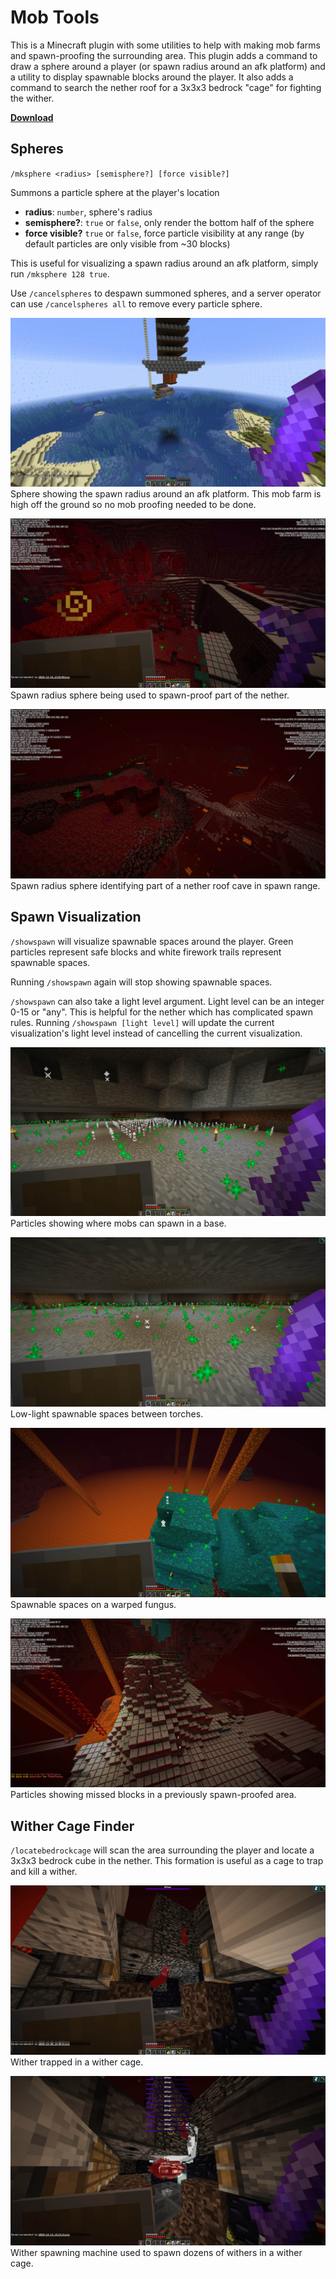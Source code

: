 # Mob Tools

This is a Minecraft plugin with some utilities to help with making mob farms and spawn-proofing the surrounding area. This plugin adds a command to draw a sphere around a player (or spawn radius around an afk platform) and a utility to display spawnable blocks around the player. It also adds a command to search the nether roof for a 3x3x3 bedrock "cage" for fighting the wither.

[**Download**](https://github.com/jeremy-rifkin/MinecraftMobTools/raw/master/out/artifacts/MobTools_jar/MobTools.jar)

## Spheres

`/mksphere <radius> [semisphere?] [force visible?]`

Summons a particle sphere at the player's location

- **radius**: `number`, sphere's radius
- **semisphere?**: `true` or `false`, only render the bottom half of the sphere
- **force visible?** `true` or `false`, force particle visibility at any range (by default particles are only visible from ~30 blocks)

This is useful for visualizing a spawn radius around an afk platform, simply run `/mksphere 128 true`.

Use `/cancelspheres` to despawn summoned spheres, and a server operator can use `/cancelspheres all` to remove every particle sphere.

![](screenshots/jpg/2020-12-10_19.13.57.jpg)
Sphere showing the spawn radius around an afk platform. This mob farm is high off the ground so no mob proofing needed to be done.

![](screenshots/jpg/2020-12-10_23.06.05.jpg)
Spawn radius sphere being used to spawn-proof part of the nether.

![](screenshots/jpg/2020-12-10_23.15.59.jpg)
Spawn radius sphere identifying part of a nether roof cave in spawn range.


## Spawn Visualization

`/showspawn` will visualize spawnable spaces around the player. Green particles represent safe blocks and white firework trails represent spawnable spaces.

Running `/showspawn` again will stop showing spawnable spaces.

`/showspawn` can also take a light level argument. Light level can be an integer 0-15 or "any". This is helpful for the nether which has complicated spawn rules. Running `/showspawn [light level]` will update the current visualization's light level instead of cancelling the current visualization.

![](screenshots/jpg/2020-12-20_16.59.39.jpg)
Particles showing where mobs can spawn in a base.

![](screenshots/jpg/2020-12-20_16.59.27.jpg)
Low-light spawnable spaces between torches.

![](screenshots/jpg/2020-12-15_17.47.48.jpg)
Spawnable spaces on a warped fungus.

![](screenshots/jpg/2020-12-15_17.57.12.jpg)
Particles showing missed blocks in a previously spawn-proofed area.

## Wither Cage Finder

`/locatebedrockcage` will scan the area surrounding the player and locate a 3x3x3 bedrock cube in the nether. This formation is useful as a cage to trap and kill a wither.

![](screenshots/jpg/2020-12-20_16.40.36.jpg)
Wither trapped in a wither cage.

![](screenshots/jpg/2020-12-19_18.18.20.jpg)
Wither spawning machine used to spawn dozens of withers in a wither cage.
